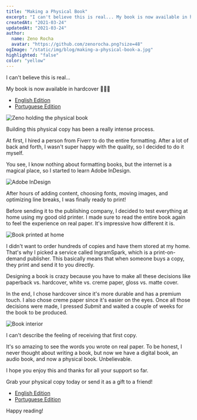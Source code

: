 ```yaml
---
title: "Making a Physical Book"
excerpt: "I can't believe this is real... My book is now available in hardcover. Building this physical copy has been a really intense process."
createdAt: "2021-03-24"
updatedAt: "2021-03-24"
author:
  name: Zeno Rocha
  avatar: "https://github.com/zenorocha.png?size=48"
ogImage: "/static/img/blog/making-a-physical-book-a.jpg"
highlighted: "false"
color: "yellow"
---
```


I can't believe this is real...

My book is now available in hardcover 🎉🎉🎉

- [English Edition](https://amazon.com/14-Habits-Highly-Productive-Developers/dp/1735266531)
- [Portuguese Edition](https://amazon.com.br/H%C3%A1bitos-Desenvolvedores-Altamente-Produtivos-Portuguese/dp/173526654X)

![Zeno holding the physical book](/static/img/blog/making-a-physical-book-a.jpg)

Building this physical copy has been a really intense process.

At first, I hired a person from Fiverr to do the entire formatting. After a lot of back and forth, I wasn't super happy with the quality, so I decided to do it myself.

You see, I know nothing about formatting books, but the internet is a magical place, so I started to learn Adobe InDesign.

![Adobe InDesign](/static/img/blog/making-a-physical-book-b.png)

After hours of adding content, choosing fonts, moving images, and optimizing line breaks, I was finally ready to print!

Before sending it to the publishing company, I decided to test everything at home using my good old printer. I made sure to read the entire book again to feel the experience on real paper. It's impressive how different it is.

![Book printed at home](/static/img/blog/making-a-physical-book-c.jpg)

I didn't want to order hundreds of copies and have them stored at my home. That's why I picked a service called IngramSpark, which is a print-on-demand publisher. This basically means that when someone buys a copy, they print and send it to you directly.

Designing a book is crazy because you have to make all these decisions like paperback vs. hardcover, white vs. creme paper, gloss vs. matte cover.

In the end, I chose hardcover since it's more durable and has a premium touch. I also chose creme paper since it's easier on the eyes. Once all those decisions were made, I pressed _Submit_ and waited a couple of weeks for the book to be produced.

![Book interior](/static/img/blog/making-a-physical-book-d.jpg)

I can't describe the feeling of receiving that first copy.

It's so amazing to see the words you wrote on real paper. To be honest, I never thought about writing a book, but now we have a digital book, an audio book, and now a physical book. Unbelievable.

I hope you enjoy this and thanks for all your support so far.

Grab your physical copy today or send it as a gift to a friend!

- [English Edition](https://amazon.com/14-Habits-Highly-Productive-Developers/dp/1735266531)
- [Portuguese Edition](https://amazon.com.br/H%C3%A1bitos-Desenvolvedores-Altamente-Produtivos-Portuguese/dp/173526654X)

Happy reading!
